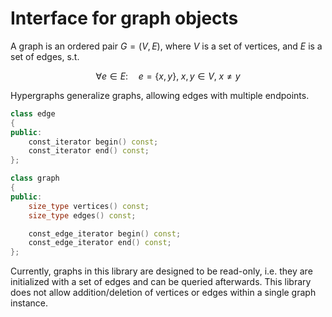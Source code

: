# Interface for graph objects

A graph is an ordered pair $G=(V,E)$, where $V$ is a set of vertices, and
$E$ is a set of edges, s.t.

$$\forall e\in E:\quad e=\{x,y\},\;x,y\in V,\;x\neq y$$

Hypergraphs generalize graphs, allowing edges with multiple endpoints.

```cpp
class edge
{
public:
    const_iterator begin() const;
    const_iterator end() const;
};
```

```cpp
class graph
{
public:
    size_type vertices() const;
    size_type edges() const;

    const_edge_iterator begin() const;
    const_edge_iterator end() const;
};
```

Currently, graphs in this library are designed to be read-only,
i.e. they are initialized with a set of edges and can be queried afterwards.
This library does not allow addition/deletion of vertices or edges
within a single graph instance.
